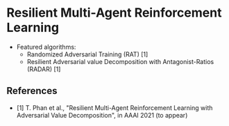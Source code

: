 # Resilient Multi-Agent Reinforcement Learning

- Featured algorithms:
    - Randomized Adversarial Training (RAT) [1]
	- Resilient Adversarial value Decomposition with Antagonist-Ratios (RADAR) [1]

## References

- [1] T. Phan et al., "Resilient Multi-Agent Reinforcement Learning with Adversarial Value Decomposition", in AAAI 2021 (to appear)
